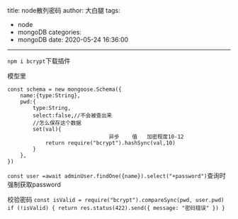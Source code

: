 title: node散列密码
author: 大白腿
tags:
  - node
  - mongoDB
categories:
  - mongoDB
date: 2020-05-24 16:36:00
---
``npm i bcrypt``下载插件

模型里
```
const schema = new mongoose.Schema({
    name:{type:String},
    pwd:{
        type:String,
        select:false,//不会被查出来
        //怎么保存这个数据
        set(val){
                       			异步    值   加密程度10-12
            return require("bcrypt").hashSync(val,10)
        }
    },
})
```
  ``const user =await adminUser.findOne({name}).select("+password")``查询时强制获取password
  
 校验密码
    ```
    const isValid = require("bcrypt").compareSync(pwd, user.pwd)
    if (!isValid) {
      return res.status(422).send({
        message: "密码错误"
      })
    }
    ```